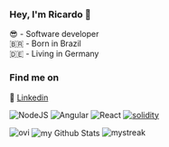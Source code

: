 ### Hey, I'm Ricardo 👋

:sunglasses: - Software developer  
:brazil: - Born in Brazil  
:de: - Living in Germany  


### Find me on

:briefcase: [Linkedin](https://www.linkedin.com/in/ricardoferreirades/)

<!--
**ricardoferreirades/ricardoferreirades** is a ✨ _special_ ✨ repository because its `README.md` (this file) appears on your GitHub profile.

Here are some ideas to get you started:

- 🔭 I’m currently working on ...
- 🌱 I’m currently learning ...
- 👯 I’m looking to collaborate on ...
- 🤔 I’m looking for help with ...
- 💬 Ask me about ...
- 📫 How to reach me: ...
- 😄 Pronouns: ...
- ⚡ Fun fact: ...
-->

![NodeJS](https://img.shields.io/badge/-NodeJS-339933?logo=node.js&logoColor=white&style=flat) ![Angular](https://img.shields.io/badge/-Angular-DD0031?logo=angular&style=flat) ![React](https://img.shields.io/badge/-ReactJs-61DAFB?logo=react&logoColor=white&style=flat) [![solidity](https://img.shields.io/badge/solidity-002fa7?logo=solidity)]()

<img src="https://github-readme-stats.vercel.app/api/top-langs?username=ricardoferreirades&hide=css,html,tsql,scss&show_icons=true&locale=en&layout=compact&theme=chartreuse-dark" alt="ovi" />

  <img align="center" src="https://github-readme-stats.vercel.app/api?username=ricardoferreirades&include_all_commits=true&count_private=true&show_icons=true&line_height=20&title_color=2B5BBD&icon_color=1124BB&text_color=A1A1A1&bg_color=0,000000,130F40" alt="my Github Stats"/>
  
  
<img src="https://github-readme-streak-stats.herokuapp.com/?user=madushadhanushka&theme=tokyonight" alt="mystreak"/>
  
  
  
  
